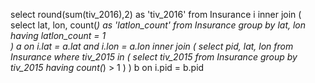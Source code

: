 select round(sum(tiv_2016),2) as 'tiv_2016' from Insurance i
inner join (
    select lat, lon, count(*)  as 'latlon_count' from Insurance group by lat, lon having latlon_count = 1    
) a on i.lat = a.lat and i.lon = a.lon
inner join (
    select pid, lat, lon from Insurance
    where tiv_2015 in (
        select tiv_2015
        from Insurance
        group by tiv_2015
        having count(*) > 1
        )
) b on i.pid = b.pid
